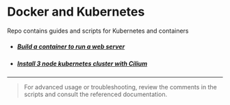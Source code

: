 # Docker and Kubernetes
Repo contains guides and scripts for Kubernetes and containers
* ##### [Build a container to run a web server](getting_started_with_docker.md)
* ##### [Install 3 node kubernetes cluster with Cilium](multipass_install_k8s.md)


---
> For advanced usage or troubleshooting, review the comments in the scripts and consult the referenced documentation.
